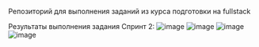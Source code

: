 Репозиторий для выполнения заданий из курса подготовки на fullstack

Результаты выполнения задания Спринт 2:
![image](https://github.com/EvaKatastrofa/AutotestsStudy/assets/151516292/2cc02d00-2b6e-4129-beb1-23f8b525e23b)
![image](https://github.com/EvaKatastrofa/AutotestsStudy/assets/151516292/10a52208-273f-4bb9-b450-f92b2285fc77)
![image](https://github.com/EvaKatastrofa/AutotestsStudy/assets/151516292/bbe70de3-4392-43b5-abe2-e4ecd365d044)
![image](https://github.com/EvaKatastrofa/AutotestsStudy/assets/151516292/1973e6c2-22b0-4e02-8761-f10ad8487d4a)

